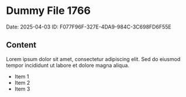 # Dummy File 1766

Date: 2025-04-03
ID: F077F96F-327E-4DA9-984C-3C698FD6F55E

## Content

Lorem ipsum dolor sit amet, consectetur adipiscing elit.
Sed do eiusmod tempor incididunt ut labore et dolore magna aliqua.

* Item 1
* Item 2
* Item 3

